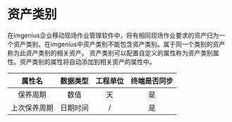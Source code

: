 # 资产类别

在imgenius企业移动现场作业管理软件中，将有相同现场作业要求的资产归为一个资产类别。在imgenius中资产类别不能包含资产类别。属于同一个类别的资产称为此资产类别的相关资产。
资产类别可以配置自定义的属性称为资产类别属性。资产类别的属性将自动添加到相关资产的属性中。

  |属性名|数据类型|工程单位|终端是否同步|
  |:-:|:-:|:-:|:-:|
  |保养周期|数值|天|是|
  |上次保养周期|日期时间|/|是|

